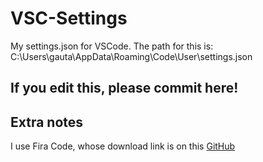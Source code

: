 # VSC-Settings
My settings.json for VSCode. The path for this is: C:\Users\gauta\AppData\Roaming\Code\User\settings.json

## If you edit this, please commit here!

## Extra notes
I use Fira Code, whose download link is on this [GitHub](https://github.com/tonsky/FiraCode)
